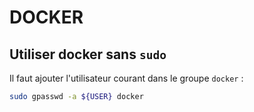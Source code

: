 DOCKER
======

Utiliser docker sans `sudo`
---------------------------

Il faut ajouter l'utilisateur courant dans le groupe `docker` :

```bash
sudo gpasswd -a ${USER} docker
```
